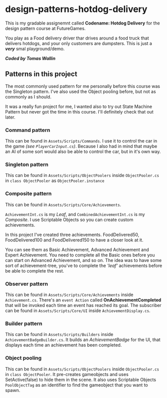 # design-patterns-hotdog-delivery
This is my gradable assignemnt called **Codename: Hotdog Delivery** for the design pattern course at FutureGames.

You play as a Food delivery driver thar drives around a food truck that delivers hotdogs, and your only customers are dumpsters. This is just a ***very*** smal playground/demo. 

***Coded by Tomas Wallin***

## Patterns in this project

The most commonly used pattern for me personally before this course was the Singleton pattern. 
I've also used the Object pooling before, but not as commonly as I should.

It was a really fun project for me, I wanted also to try out State Machine Pattern but never got the time in this course. I'll definitely check that out later. 

### Command pattern
This can be found in `Assets/Scripts/Commands`. 
I use it to control the car in the game *(see `PlayerCarInput.cs`)*. 
Because I also had in mind that maybe an AI of some sort would also be able to control the car, but in it's own way. 
### Singleton pattern
This can be found in `Assets/Scripts/ObjectPoolers` inside `ObjectPooler.cs` in `class ObjectPooler` as `ObjectPooler.instance`
### Composite pattern
This can be found in `Assets/Scripts/Core/Achievements`. 

`AchievementInt.cs` is my *Leaf*, and `CombinedAchievementInt.cs` is my *Composite*. I use Scriptable Objects so you can create custom achievements.

In this project I've created three achievements. FoodDelivered50, FoodDelivered100 and FoodDelivered150 to have a closer look at it.    

You can see them as Basic Achievement, Advanced Achievement and Expert Achievement. You need to complete all the Basic ones before you can start on Advanced Achievement, and so on. 
The idea was to have some sort of achievement-tree, you've to complete the *'leaf'* achievements before be able to complete the rest. 

### Observer pattern
This can be found in `Assets/Scripts/Core/Achievements` inside `Achievement.cs`. There's an `event Action` called **OnAchievementCompleted** that will be invoked each time an event has reached its goal. 
The subscriber can be found in `Assets/Scripts/Core/UI` inside `AchievementDisplay.cs`. 
### Builder pattern
This can be found in `Assets/Scripts/Builders` inside `AchievementBadgeBuilder.cs`. It builds an *AchievementBadge* for the UI, that displays each time an achievement has been completed. 
### Object pooling
This can be found in `Assets/Scripts/ObjectPoolers` inside `ObjectPooler.cs` in `class ObjectPooler`. It pre-creates gameobjects and uses SetActive(false) to hide them in the scene. It also uses Scriptable Objects `PoolObjectTag` as an identifier to find the gameobject that you want to spawn. 



